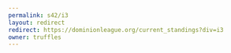 ```yaml
---
permalink: s42/i3
layout: redirect
redirect: https://dominionleague.org/current_standings?div=i3
owner: truffles
---
```

